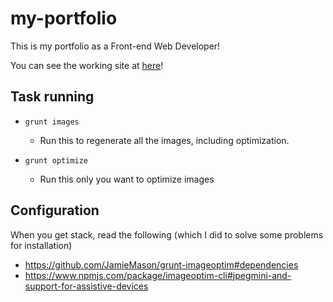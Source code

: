 # my-portfolio
This is my portfolio as a Front-end Web Developer!

You can see the working site at [here](http://kkas.github.io/FEND-Project-P1-Build-A-Portfolio-Site/)!

## Task running
* `grunt images`
  * Run this to regenerate all the images, including optimization.

* `grunt optimize`
  * Run this only you want to optimize images

## Configuration
When you get stack, read the following (which I did to solve some problems for installation)
* https://github.com/JamieMason/grunt-imageoptim#dependencies
* https://www.npmjs.com/package/imageoptim-cli#jpegmini-and-support-for-assistive-devices
